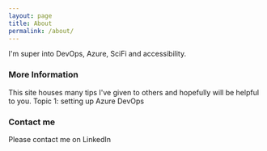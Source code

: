 ```yaml
---
layout: page
title: About
permalink: /about/
---
```


I'm super into DevOps, Azure, SciFi and accessibility.

### More Information

This site houses many tips I've given to others and hopefully will be helpful to you.
Topic 1: setting up Azure DevOps

### Contact me

Please contact me on LinkedIn
